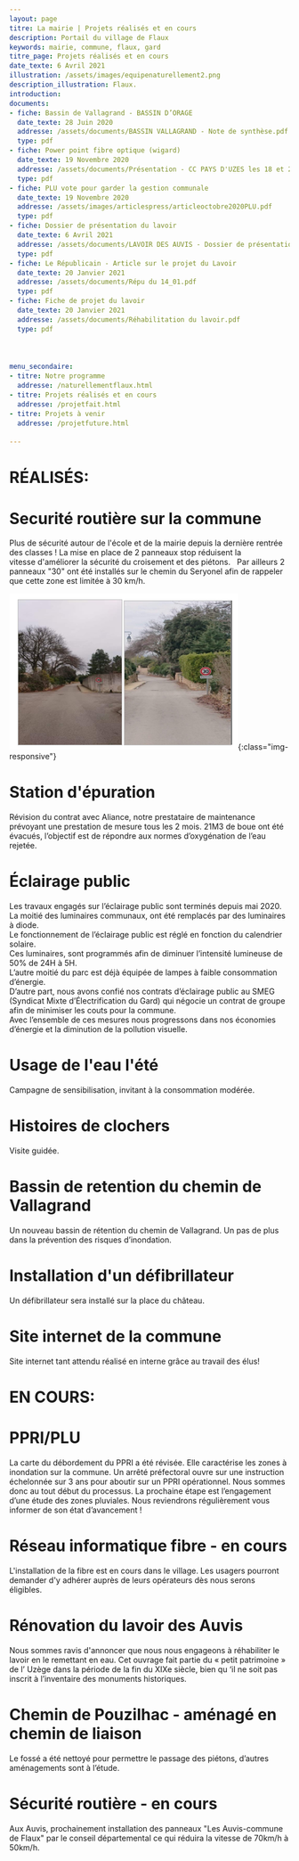 ```yaml
---
layout: page
titre: La mairie | Projets réalisés et en cours
description: Portail du village de Flaux
keywords: mairie, commune, flaux, gard
titre_page: Projets réalisés et en cours
date_texte: 6 Avril 2021
illustration: /assets/images/equipenaturellement2.png
description_illustration: Flaux.
introduction: 
documents:
- fiche: Bassin de Vallagrand - BASSIN D’ORAGE
  date_texte: 28 Juin 2020
  addresse: /assets/documents/BASSIN VALLAGRAND - Note de synthèse.pdf
  type: pdf
- fiche: Power point fibre optique (wigard)
  date_texte: 19 Novembre 2020
  addresse: /assets/documents/Présentation - CC PAYS D'UZES les 18 et 26 novembre 2020 V4.pdf
  type: pdf
- fiche: PLU vote pour garder la gestion communale
  date_texte: 19 Novembre 2020
  addresse: /assets/images/articlespress/articleoctobre2020PLU.pdf
  type: pdf
- fiche: Dossier de présentation du lavoir
  date_texte: 6 Avril 2021
  addresse: /assets/documents/LAVOIR DES AUVIS - Dossier de présentation 1.2-DC.pdf
  type: pdf
- fiche: Le Républicain - Article sur le projet du Lavoir
  date_texte: 20 Janvier 2021
  addresse: /assets/documents/Répu du 14_01.pdf
  type: pdf
- fiche: Fiche de projet du lavoir
  date_texte: 20 Janvier 2021
  addresse: /assets/documents/Réhabilitation du lavoir.pdf
  type: pdf
  
  
  
menu_secondaire:
- titre: Notre programme
  addresse: /naturellementflaux.html
- titre: Projets réalisés et en cours
  addresse: /projetfait.html
- titre: Projets à venir
  addresse: /projetfuture.html
  
---
```


# RÉALISÉS:

# Securité routière sur la commune  
Plus de sécurité autour de l'école et de la mairie depuis la dernière rentrée des classes !
La mise en place de 2 panneaux stop réduisent la vitesse d'améliorer la sécurité du croisement et des piétons.  
Par ailleurs 2 panneaux "30" ont été installés sur le chemin du Seryonel afin de rappeler que cette zone est limitée à 30 km/h.<br>

![flaux panneau 30](/assets/images/panneau30.png){:class="img-responsive"} <br>

# Station d'épuration 
Révision du contrat avec Aliance, notre prestataire de maintenance prévoyant une prestation de mesure tous les 2 mois. 21M3 de boue ont été évacués, l’objectif est de répondre aux normes d’oxygénation de l’eau rejetée.

# Éclairage public
Les travaux engagés sur l’éclairage public sont terminés depuis mai 2020. La moitié des luminaires communaux, ont été remplacés par des luminaires à diode.<br>
Le fonctionnement de l’éclairage public est réglé en fonction du calendrier solaire.<br>
Ces luminaires, sont programmés afin de diminuer l’intensité lumineuse de 50% de 24H à 5H.<br>
L’autre moitié du parc est déjà équipée de lampes à faible consommation d’énergie.<br>
D’autre part, nous avons confié nos contrats d’éclairage public au SMEG (Syndicat Mixte d’Électrification du Gard) qui négocie un contrat de groupe afin de minimiser les couts pour la commune.<br>
Avec l’ensemble de ces mesures nous progressons dans nos  économies d’énergie et la diminution de la pollution visuelle.<br>

# Usage de l'eau l'été 
Campagne de sensibilisation, invitant à la consommation modérée.

# Histoires de clochers
Visite guidée.

# Bassin de retention du chemin de Vallagrand 
Un nouveau bassin de rétention du chemin de Vallagrand. Un pas de plus dans la prévention des risques d’inondation.

# Installation d'un défibrillateur
Un défibrillateur sera installé sur la place du château.

# Site internet de la commune
Site internet tant attendu réalisé en interne grâce au travail des élus!


# EN COURS:

# PPRI/PLU
La carte du débordement du PPRI a été révisée. Elle caractérise les zones à inondation sur la commune. Un arrêté préfectoral ouvre sur une instruction échelonnée sur 3 ans pour aboutir sur un PPRI opérationnel. Nous sommes donc au tout début du processus. La prochaine étape est l’engagement d’une étude des zones pluviales. Nous reviendrons régulièrement vous informer de son état d’avancement !

# Réseau informatique fibre - en cours
L'installation de la fibre est en cours dans le village. Les usagers pourront demander d'y adhérer auprès de leurs opérateurs dès nous serons éligibles.

# Rénovation du lavoir des Auvis
Nous sommes ravis d'annoncer que nous nous engageons à réhabiliter le lavoir en le remettant en eau. Cet ouvrage fait partie du « petit patrimoine » de l’ Uzège dans la période de la fin du XIXe siècle, bien qu ‘il ne soit pas inscrit à l’inventaire des monuments historiques.

# Chemin de Pouzilhac - aménagé en chemin de liaison 
Le fossé a été nettoyé pour permettre le passage des piétons, d’autres aménagements sont à l’étude.

# Sécurité routière - en cours
Aux Auvis, prochainement installation des panneaux "Les Auvis-commune de Flaux" par le conseil départemental ce qui réduira la vitesse de 70km/h à 50km/h.




